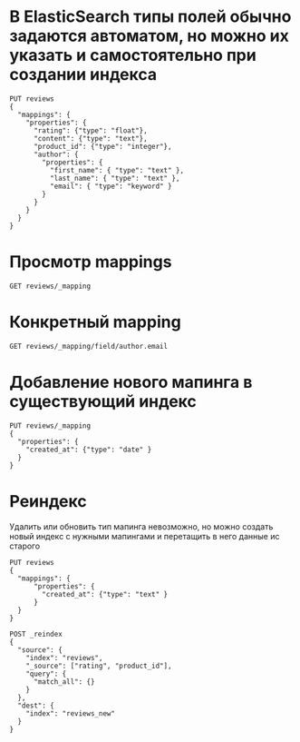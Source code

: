 # В ElasticSearch типы полей обычно задаются автоматом, но можно их указать и самостоятельно при создании индекса

~~~
PUT reviews
{
  "mappings": {
    "properties": {
      "rating": {"type": "float"},
      "content": {"type": "text"},
      "product_id": {"type": "integer"},
      "author": {
        "properties": {
          "first_name": { "type": "text" },
          "last_name": { "type": "text" },
          "email": { "type": "keyword" }
        }
      }
    }
  }
}
~~~

# Просмотр mappings

~~~
GET reviews/_mapping
~~~

# Конкретный mapping

~~~
GET reviews/_mapping/field/author.email
~~~

# Добавление нового мапинга в существующий индекс

~~~
PUT reviews/_mapping
{
  "properties": {
    "created_at": {"type": "date" }
  }
}
~~~

# Реиндекс

Удалить или обновить тип мапинга невозможно, но можно создать новый индекс с нужными мапингами и перетащить в него
данные ис старого

~~~
PUT reviews
{
  "mappings": {
      "properties": {
        "created_at": {"type": "text" }
      }
  }
}

POST _reindex
{
  "source": {
    "index": "reviews",
    "_source": ["rating", "product_id"],
    "query": {
      "match_all": {}
    }
  },
  "dest": {
    "index": "reviews_new"
  }
}
~~~


